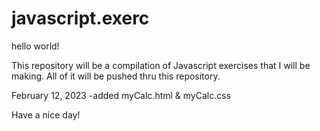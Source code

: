 # javascript.exerc

hello world!

This repository will be a compilation of Javascript exercises that I will be making.
All of it will be pushed thru this repository.

February 12, 2023
    -added myCalc.html & myCalc.css

Have a nice day!